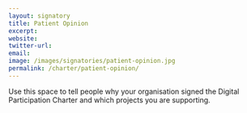 ```yaml
---
layout: signatory
title: Patient Opinion
excerpt: 
website: 
twitter-url: 
email: 
image: /images/signatories/patient-opinion.jpg
permalink: /charter/patient-opinion/
---
```


Use this space to tell people why your organisation signed the Digital Participation Charter and which projects you are supporting.